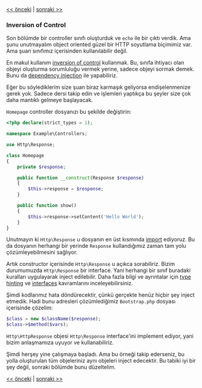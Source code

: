 [<< önceki](06-dispatching-to-a-class.md) | [sonraki >>](08-dependency-injector.md)

### Inversion of Control

Son bölümde bir controller sınıfı oluşturduk ve `echo` ile bir çıktı verdik. Ama şunu unutmayalım object oriented güzel bir HTTP soyutlama biçimimiz var. Ama şuan sınıfımız içerisinden kullanılabilir değil.

En makul kullanım [inversion of control](http://en.wikipedia.org/wiki/Inversion_of_control) kullanmak. Bu, sınıfa ihtiyacı olan objeyi oluşturma sorumluluğu vermek yerine, sadece objeyi sormak demek. Bunu da [dependency injection](http://en.wikipedia.org/wiki/Dependency_injection) ile yapabiliriz.

Eğer bu söylediklerim size şuan biraz karmaşık geliyorsa endişelenmenize gerek yok. Sadece dersi takip edin ve işlemleri yaptıkça bu şeyler size çok daha mantıklı gelmeye başlayacak.

`Homepage` controller dosyanızı bu şekilde değiştirin:

```php
<?php declare(strict_types = 1);

namespace Example\Controllers;

use Http\Response;

class Homepage
{
    private $response;

    public function __construct(Response $response)
    {
        $this->response = $response;
    }

    public function show()
    {
        $this->response->setContent('Hello World');
    }
}
```

Unutmayın ki `Http\Response` u dosyanın en üst kısmında [import](http://php.net/manual/en/language.namespaces.importing.php) ediyoruz. Bu da dosyanın herhangi bir yerinde `Response` kullandığımız zaman tam yolu çözümleyebilmesini sağlıyor.

Artık constructor içerisinde `Http\Response` u açıkca sorabiliriz. Bizim durumumuzda `Http\Response` bir interface. Yani herhangi bir sınıf buradaki kuralları uygulayarak inject edilebilir. Daha fazla bilgi ve ayrıntalar için [type hinting](http://php.net/manual/en/language.oop5.typehinting.php) ve [interfaces](http://php.net/manual/en/language.oop5.interfaces.php) kavramlarını inceleyebilirsiniz.

Şimdi kodlarımız hata döndürecektir, çünkü gerçekte henüz hiçbir şey inject etmedik. Hadi bunu adresleri çözümlediğimiz `Bootstrap.php` dosyası içerisinde çözelim:

```php
$class = new $className($response);
$class->$method($vars);
```

`Http\HttpResponse` objesi `Http\Response` interface'ini implement ediyor, yani bizim anlaşmamıza uyuyor ve kullanabiliriz.

Şimdi herşey yine çalışmaya başladı. Ama bu örneği takip ederseniz, bu yolla oluşturulan tüm objeleriniz aynı objeleri inject edecektir. Bu tabiki iyi bir şey değil, sonraki bölümde bunu düzeltelim.

[<< önceki](06-dispatching-to-a-class.md) | [sonraki >>](08-dependency-injector.md)
